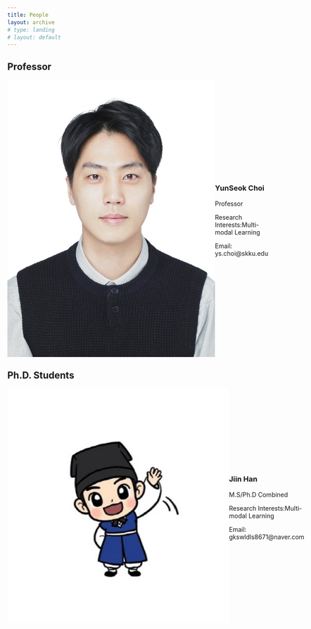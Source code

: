 ```yaml
---
title: People
layout: archive
# type: landing
# layout: default
---
```




<!-- ## Ph.D. Students

<img src="JiinHan.jpg"  width="200" height="400"/>

### Jiin Han
**M.S/Ph.D Combined**  
**Research Interests:** Multi-modal Learning  
**Email:** [gkswldls8671@naver.com](mailto:gkswldls8671@naver.com) -->

## Professor

<div style="display: flex; align-items: center; margin-bottom: 20px;">
  <img src="YunseokChoi.jpg" alt="YunSeok Choi"/>

  <div>
    <h3>YunSeok Choi</h3>
    <p>Professor</p>
    <p>Research Interests:Multi-modal Learning</p>
    <p>Email: ys.choi@skku.edu</p>
  </div>
</div>



## Ph.D. Students

<div style="display: flex; align-items: center; margin-bottom: 20px;">
  <img src="JiinHan.jpg" alt="Jiin Han" />

  <div>
    <h3>Jiin Han</h3>
    <p>M.S/Ph.D Combined</p>
    <p>Research Interests:Multi-modal Learning</p>
    <p>Email: gkswldls8671@naver.com</p>
  </div>
</div>


            
<!-- <div class="team-image col-8 col-md-4 col-sm-6 col-lg-3">
    <img width="100%" height="auto" class="img-fluid mb-2" src="/images/members/eunwonkim.jpg" />
</div>

<div class="team-meta col-12 col-md-6">
    <h2 class="team-name">Eun Won Kim</h2>
    <p class="team-description"><b>M.S. Student</b>
    <br> Research interests: NLP Applications
    <br> Email: kew5638@sogang.ac.kr
    
    </p>
</div>   -->
